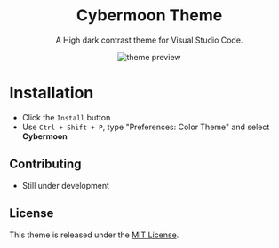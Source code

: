 <div align="center">

# Cybermoon Theme

A High dark contrast theme for Visual Studio Code.

![theme preview](https://i.imgur.com/0vz6SoT.png)

</div>

# Installation

- Click the `Install` button
- Use `Ctrl + Shift + P`, type "Preferences: Color Theme" and select **Cybermoon**

## Contributing

- Still under development

## License

This theme is released under the [MIT License](https://opensource.org/license/mit/).
